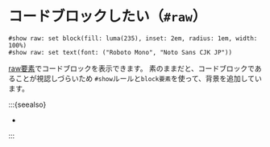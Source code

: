 # コードブロックしたい（``#raw``）

```typst
#show raw: set block(fill: luma(235), inset: 2em, radius: 1em, width: 100%)
#show raw: set text(font: ("Roboto Mono", "Noto Sans CJK JP"))
```

[raw要素](https://typst.app/docs/reference/text/raw/)でコードブロックを表示できます。
素のままだと、コードブロックであることが視認しづらいため
``#show``ルールと``block要素``を使って、背景を追加しています。

:::{seealso}

- [](../latex/latex-usepackage-minted.md)

:::
